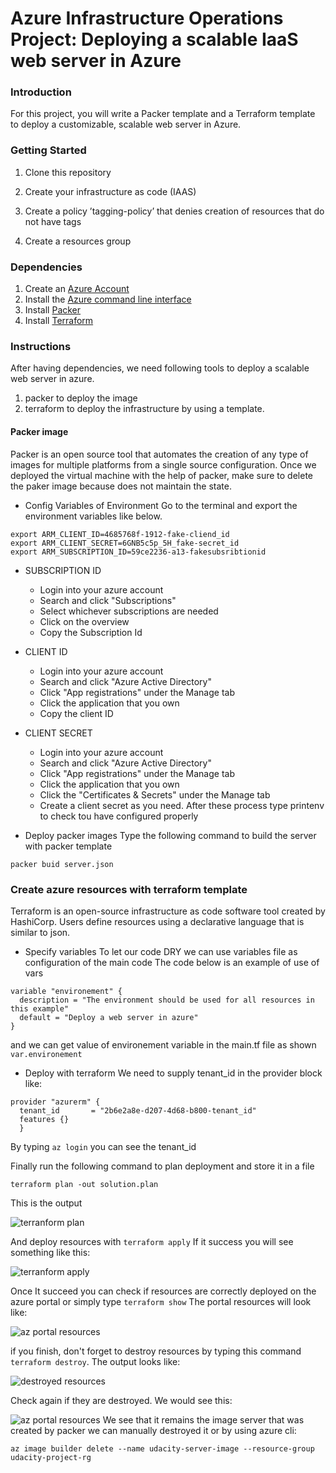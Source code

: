# Azure Infrastructure Operations Project: Deploying a scalable IaaS web server in Azure

### Introduction
For this project, you will write a Packer template and a Terraform template to deploy a customizable, scalable web server in Azure.

### Getting Started
1. Clone this repository

2. Create your infrastructure as code (IAAS)

3. Create a policy ’tagging-policy’ that denies creation of resources that do not have tags
4. Create a resources group

### Dependencies
1. Create an [Azure Account](https://portal.azure.com)
2. Install the [Azure command line interface](https://docs.microsoft.com/en-us/cli/azure/install-azure-cli?view=azure-cli-latest)
3. Install [Packer](https://www.packer.io/downloads)
4. Install [Terraform](https://www.terraform.io/downloads.html)

### Instructions
After having dependencies, we need following tools to deploy a scalable web server in azure.

1. packer to deploy the image
2. terraform to deploy the infrastructure by using  a template.

#### Packer image
Packer is an open source tool that automates the creation of any type of images for multiple platforms from a single source configuration.
Once we deployed the virtual machine with the help of packer, make sure to delete the paker image because does not maintain the state.

- Config Variables of Environment
Go to the terminal and export the environment variables like below.
```
export ARM_CLIENT_ID=4685768f-1912-fake-cliend_id
export ARM_CLIENT_SECRET=6GNB5c5p_5H_fake-secret_id
export ARM_SUBSCRIPTION_ID=59ce2236-a13-fakesubsribtionid
```
  - SUBSCRIPTION ID

    - Login into your azure account
    - Search and click "Subscriptions"
    - Select whichever subscriptions are needed
    - Click on the overview
    - Copy the Subscription Id
  - CLIENT ID

     - Login into your azure account
     - Search and click "Azure Active Directory"
     - Click "App registrations" under the Manage tab
     - Click the application that you own
     - Copy the client ID
  - CLIENT SECRET
     - Login into your azure account
     - Search and click "Azure Active Directory"
     - Click "App registrations" under the Manage tab
     - Click the application that you own
     - Click the "Certificates & Secrets" under the Manage tab
     - Create a client secret as you need.
After these process type printenv to check tou have configured properly
- Deploy packer images
Type the following command to build the server with packer template

 `packer buid server.json`

### Create azure resources with terraform template
Terraform is an open-source infrastructure as code software tool created by HashiCorp.
Users define resources using a declarative language that is similar to json.

- Specify variables
To let our code DRY we can use variables file
as configuration of the main code
The code below is an example of use of vars
```
variable "environement" {
  description = "The environment should be used for all resources in this example"
  default = "Deploy a web server in azure"
}
```
and we can get value of environement variable in the main.tf file as shown
` var.environement`
- Deploy with terraform
We need to supply tenant_id in the provider block like:
```
provider "azurerm" {
  tenant_id       = "2b6e2a8e-d207-4d68-b800-tenant_id"
  features {}
  }
  ```
  By typing  `az login` you can see the tenant_id

  Finally run the following command to plan deployment and store it in a file

  `terraform plan -out solution.plan`

  This is the output

  ![terranform plan](images/terraform-plan.png)

  And deploy resources with `terraform apply`
  If it success you will  see something like this:

  ![terranform apply](images/terraform-apply.png)

  Once It succeed you can check if resources are correctly deployed on the azure portal or simply type `terraform show`
  The portal resources will look like:

  ![az portal resources](images/az-portal-rsce.png)

  if you finish, don't forget to destroy resources by typing this command `terraform destroy`. The output looks like:

  ![destroyed resources](images/destroyed.png)

  Check again  if they are destroyed. We would  see this:

  ![az portal resources](images/destroyed-portal.png)
We see that it remains the image server that was created by packer we can manually destroyed it or by using azure cli:

  `az image builder delete --name udacity-server-image --resource-group udacity-project-rg`
